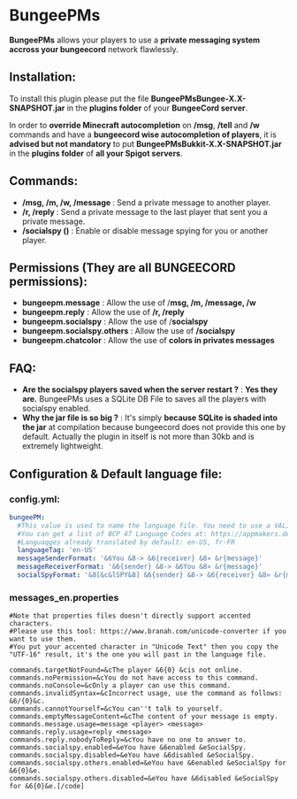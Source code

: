 # BungeePMs

**BungeePMs** allows your players to use a **private messaging system accross your bungeecord** network flawlessly.


## Installation:
To install this plugin please put the file **BungeePMsBungee-X.X-SNAPSHOT.jar** in the **plugins folder** of your **BungeeCord server**.

In order to **override Minecraft autocompletion** on **/msg**, **/tell** and **/w** commands and have a **bungeecord wise autocompletion of players**, it is **advised but not mandatory** to put **BungeePMsBukkit-X.X-SNAPSHOT.jar** in the **plugins folder** of **all your Spigot servers**.


## Commands:

- **/msg, /m, /w, /message <player> <message>** : Send a private message to another player.
- **/r, /reply <message>**  : Send a private message to the last player that sent you a private message.
- **/socialspy (<player>)**  : Enable or disable message spying for you or another player.


## Permissions (They are all BUNGEECORD permissions):

- **bungeepm.message** : Allow the use of /**msg, /m, /message, /w**
- **bungeepm.reply** : Allow the use of **/r, /reply**
- **bungeepm.socialspy** :  Allow the use of /**socialspy**
- **bungeepm.socialspy.others** : Allow the use of **/socialspy <player>**
- **bungeepm.chatcolor** : Allow the use of **colors in privates messages**


## FAQ:

- **Are the socialspy players saved when the server restart ?** : **Yes they are.** BungeePMs uses a SQLite DB File to saves all the players with socialspy enabled.
- **Why the jar file is so big ?** : It's simply **because SQLite is shaded into the jar** at compilation because bungeecord does not provide this one by default. Actually the plugin in itself is not more than 30kb and is extremely lightweight.


## Configuration & Default language file:

### config.yml:
```yaml
bungeePM:
  #This value is used to name the language file. You need to use a VALID BCP 47 Language Code.
  #You can get a list of BCP 47 Language Codes at: https://appmakers.dev/bcp-47-language-codes-list/
  #Languaqges already translated by default: en-US, fr-FR
  languageTag: 'en-US'
  messageSenderFormat: '&6You &8-> &6{receiver} &8» &r{message}'
  messageReceiverFormat: '&6{sender} &8-> &6You &8» &r{message}'
  socialSpyFormat: '&8[&c&lSPY&8] &6{sender} &8-> &6{receiver} &8» &r{message}'
```


### messages_en.properties
```
#Note that properties files doesn't directly support accented characters.
#Please use this tool: https://www.branah.com/unicode-converter if you want to use them.
#You put your accented character in "Unicode Text" then you copy the "UTF-16" result, it's the one you will past in the language file.

commands.targetNotFound=&cThe player &6{0} &cis not online.
commands.noPermission=&cYou do not have access to this command.
commands.noConsole=&cOnly a player can use this command.
commands.invalidSyntax=&cIncorrect usage, use the command as follows: &6/{0}&c.
commands.cannotYourself=&cYou can''t talk to yourself.
commands.emptyMessageContent=&cThe content of your message is empty.
commands.message.usage=message <player> <message>
commands.reply.usage=reply <message>
commands.reply.nobodyToReply=&cYou have no one to answer to.
commands.socialspy.enabled=&eYou have &6enabled &eSocialSpy.
commands.socialspy.disabled=&eYou have &6disabled &eSocialSpy.
commands.socialspy.others.enabled=&eYou have &6enabled &eSocialSpy for &6{0}&e.
commands.socialspy.others.disabled=&eYou have &6disabled &eSocialSpy for &6{0}&e.[/code]
```


